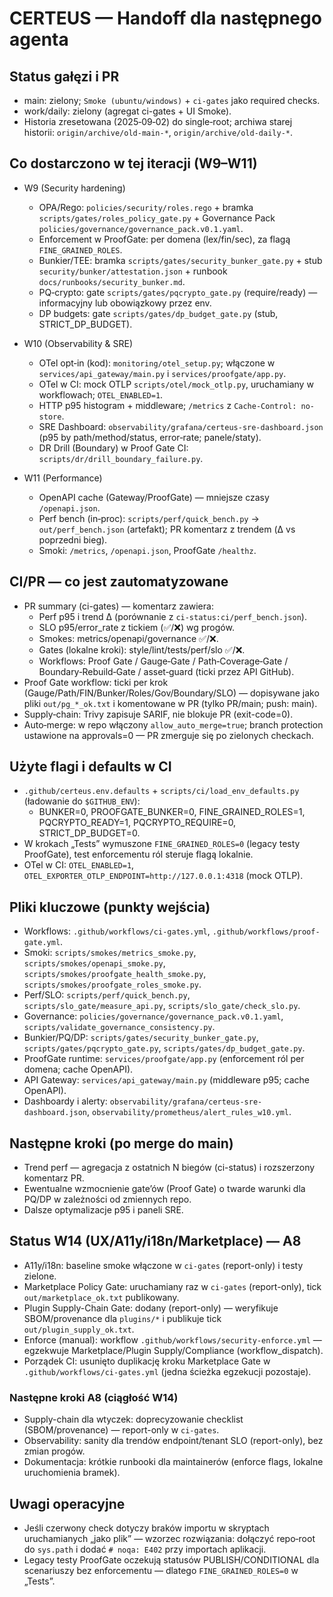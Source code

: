 # CERTEUS — Handoff dla następnego agenta

## Status gałęzi i PR

- main: zielony; `Smoke (ubuntu/windows)` + `ci-gates` jako required checks.
- work/daily: zielony (agregat ci-gates + UI Smoke).
- Historia zresetowana (2025‑09‑02) do single‑root; archiwa starej historii: `origin/archive/old-main-*`, `origin/archive/old-daily-*`.

## Co dostarczono w tej iteracji (W9–W11)

- W9 (Security hardening)
  - OPA/Rego: `policies/security/roles.rego` + bramka `scripts/gates/roles_policy_gate.py` + Governance Pack `policies/governance/governance_pack.v0.1.yaml`.
  - Enforcement w ProofGate: per domena (lex/fin/sec), za flagą `FINE_GRAINED_ROLES`.
  - Bunkier/TEE: bramka `scripts/gates/security_bunker_gate.py` + stub `security/bunker/attestation.json` + runbook `docs/runbooks/security_bunker.md`.
  - PQ‑crypto: gate `scripts/gates/pqcrypto_gate.py` (require/ready) — informacyjny lub obowiązkowy przez env.
  - DP budgets: gate `scripts/gates/dp_budget_gate.py` (stub, STRICT_DP_BUDGET).

- W10 (Observability & SRE)
  - OTel opt‑in (kod): `monitoring/otel_setup.py`; włączone w `services/api_gateway/main.py` i `services/proofgate/app.py`.
  - OTel w CI: mock OTLP `scripts/otel/mock_otlp.py`, uruchamiany w workflowach; `OTEL_ENABLED=1`.
  - HTTP p95 histogram + middleware; `/metrics` z `Cache-Control: no-store`.
  - SRE Dashboard: `observability/grafana/certeus-sre-dashboard.json` (p95 by path/method/status, error‑rate; panele/staty).
  - DR Drill (Boundary) w Proof Gate CI: `scripts/dr/drill_boundary_failure.py`.

- W11 (Performance)
  - OpenAPI cache (Gateway/ProofGate) — mniejsze czasy `/openapi.json`.
  - Perf bench (in‑proc): `scripts/perf/quick_bench.py` → `out/perf_bench.json` (artefakt); PR komentarz z trendem (Δ vs poprzedni bieg).
  - Smoki: `/metrics`, `/openapi.json`, ProofGate `/healthz`.

## CI/PR — co jest zautomatyzowane

- PR summary (ci-gates) — komentarz zawiera:
  - Perf p95 i trend Δ (porównanie z `ci-status:ci/perf_bench.json`).
  - SLO p95/error_rate z tickiem (✅/❌) wg progów.
  - Smokes: metrics/openapi/governance ✅/❌.
  - Gates (lokalne kroki): style/lint/tests/perf/slo ✅/❌.
  - Workflows: Proof Gate / Gauge‑Gate / Path‑Coverage‑Gate / Boundary‑Rebuild‑Gate / asset‑guard (ticki przez API GitHub).
- Proof Gate workflow: ticki per krok (Gauge/Path/FIN/Bunker/Roles/Gov/Boundary/SLO) — dopisywane jako pliki `out/pg_*_ok.txt` i komentowane w PR (tylko PR/main; push: main).
- Supply‑chain: Trivy zapisuje SARIF, nie blokuje PR (exit-code=0).
- Auto‑merge: w repo włączony `allow_auto_merge=true`; branch protection ustawione na approvals=0 — PR zmerguje się po zielonych checkach.

## Użyte flagi i defaults w CI

- `.github/certeus.env.defaults` + `scripts/ci/load_env_defaults.py` (ładowanie do `$GITHUB_ENV`):
  - BUNKER=0, PROOFGATE_BUNKER=0, FINE_GRAINED_ROLES=1, PQCRYPTO_READY=1, PQCRYPTO_REQUIRE=0, STRICT_DP_BUDGET=0.
- W krokach „Tests” wymuszone `FINE_GRAINED_ROLES=0` (legacy testy ProofGate), test enforcementu ról steruje flagą lokalnie.
- OTel w CI: `OTEL_ENABLED=1`, `OTEL_EXPORTER_OTLP_ENDPOINT=http://127.0.0.1:4318` (mock OTLP).

## Pliki kluczowe (punkty wejścia)

- Workflows: `.github/workflows/ci-gates.yml`, `.github/workflows/proof-gate.yml`.
- Smoki: `scripts/smokes/metrics_smoke.py`, `scripts/smokes/openapi_smoke.py`, `scripts/smokes/proofgate_health_smoke.py`, `scripts/smokes/proofgate_roles_smoke.py`.
- Perf/SLO: `scripts/perf/quick_bench.py`, `scripts/slo_gate/measure_api.py`, `scripts/slo_gate/check_slo.py`.
- Governance: `policies/governance/governance_pack.v0.1.yaml`, `scripts/validate_governance_consistency.py`.
- Bunkier/PQ/DP: `scripts/gates/security_bunker_gate.py`, `scripts/gates/pqcrypto_gate.py`, `scripts/gates/dp_budget_gate.py`.
- ProofGate runtime: `services/proofgate/app.py` (enforcement ról per domena; cache OpenAPI).
- API Gateway: `services/api_gateway/main.py` (middleware p95; cache OpenAPI).
- Dashboardy i alerty: `observability/grafana/certeus-sre-dashboard.json`, `observability/prometheus/alert_rules_w10.yml`.

## Następne kroki (po merge do main)

- Trend perf — agregacja z ostatnich N biegów (ci-status) i rozszerzony komentarz PR.
- Ewentualne wzmocnienie gate’ów (Proof Gate) o twarde warunki dla PQ/DP w zależności od zmiennych repo.
- Dalsze optymalizacje p95 i paneli SRE.

## Status W14 (UX/A11y/i18n/Marketplace) — A8

- A11y/i18n: baseline smoke włączone w `ci-gates` (report-only) i testy zielone.
- Marketplace Policy Gate: uruchamiany raz w `ci-gates` (report-only), tick `out/marketplace_ok.txt` publikowany.
- Plugin Supply-Chain Gate: dodany (report-only) — weryfikuje SBOM/provenance dla `plugins/*` i publikuje tick `out/plugin_supply_ok.txt`.
- Enforce (manual): workflow `.github/workflows/security-enforce.yml` — egzekwuje Marketplace/Plugin Supply/Compliance (workflow_dispatch).
- Porządek CI: usunięto duplikację kroku Marketplace Gate w `.github/workflows/ci-gates.yml` (jedna ścieżka egzekucji pozostaje).

### Następne kroki A8 (ciągłość W14)

- Supply-chain dla wtyczek: doprecyzowanie checklist (SBOM/provenance) — report-only w `ci-gates`.
- Observability: sanity dla trendów endpoint/tenant SLO (report-only), bez zmian progów.
- Dokumentacja: krótkie runbooki dla maintainerów (enforce flags, lokalne uruchomienia bramek).

## Uwagi operacyjne

- Jeśli czerwony check dotyczy braków importu w skryptach uruchamianych „jako plik” — wzorzec rozwiązania: dołączyć repo‑root do `sys.path` i dodać `# noqa: E402` przy importach aplikacji.
- Legacy testy ProofGate oczekują statusów PUBLISH/CONDITIONAL dla scenariuszy bez enforcementu — dlatego `FINE_GRAINED_ROLES=0` w „Tests”.

